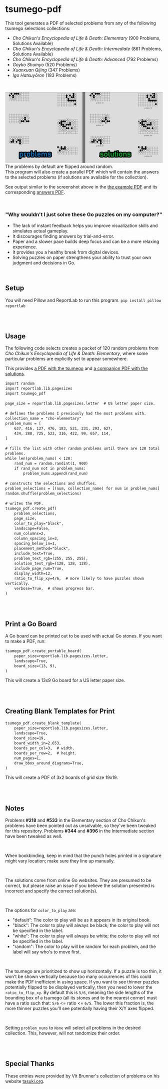 # tsumego-pdf
This tool generates a PDF of selected problems from any of the following tsumego selections collections:
  - *Cho Chikun's Encyclopedia of Life &amp; Death: Elementary* (900 Problems, Solutions Available)
  - *Cho Chikun's Encyclopedia of Life &amp; Death: Intermediate* (861 Problems, Solutions Available)
  - *Cho Chikun's Encyclopedia of Life &amp; Death: Advanced* (792 Problems)
  - *Goyko Shumyo* (520 Problems)
  - *Xuanxuan Qijing* (347 Problems)
  - *Igo Hatsuyōron* (183 Problems)
<br>

![Tsumego](https://github.com/travisgk/tsumego-pdf/blob/main/example-outputs/outputs.png?raw=true)
The problems by default are flipped around random.<br>This program will also create a parallel PDF which will contain the answers to the selected problems (if solutions are available for the collection).

See output similar to the screenshot above in the [the example PDF](https://github.com/travisgk/tsumego-pdf/blob/main/example-outputs/demo-a.pdf) and its corresponding [answers PDF](https://github.com/travisgk/tsumego-pdf/blob/main/example-outputs/demo-a-key.pdf).

<br>

### "Why wouldn't I just solve these Go puzzles on my computer?"
- The lack of instant feedback helps you improve visualization skills and simulates actual gameplay.
- It discourages finding answers by trial-and-error.
- Paper and a slower pace builds deep focus and can be a more relaxing experience.
- It provides you a healthy break from digital devices.
- Solving puzzles on paper strengthens your ability to trust your own judgment and decisions in Go.
<br>

## Setup
You will need Pillow and ReportLab to run this program.
`pip install pillow reportlab`

<br>
<br>

## Usage
The following code selects creates a packet of 120 random problems from *Cho Chikun's Encyclopedia of Life &amp; Death: Elementary*, where some particular problems are explicitly set to appear somewhere.

This provides [a PDF with the tsumego](https://github.com/travisgk/tsumego-pdf/blob/main/example-outputs/tsumego%202024-12-23%20153538.pdf) and [a companion PDF with the solutions](https://github.com/travisgk/tsumego-pdf/blob/main/example-outputs/tsumego%202024-12-23%20153538%20key.pdf).

```
import random
import reportlab.lib.pagesizes
import tsumego_pdf

page_size = reportlab.lib.pagesizes.letter  # US letter paper size.

# defines the problems I previously had the most problems with.
collection_name = "cho-elementary"
problem_nums = [
    637, 416, 127, 476, 183, 521, 231, 293, 627,
    434, 288, 725, 523, 316, 422, 99, 657, 114,
]

# fills the list with other random problems until there are 120 total problems.
while len(problem_nums) < 120:
    rand_num = random.randint(1, 900)
    if rand_num not in problem_nums:
        problem_nums.append(rand_num)

# constructs the selections and shuffles.
problem_selections = [(num, collection_name) for num in problem_nums]
random.shuffle(problem_selections)

# writes the PDF.
tsumego_pdf.create_pdf(
    problem_selections,
    page_size,
    color_to_play="black",
    landscape=False,
    num_columns=2,
    column_spacing_in=3,
    spacing_below_in=1,
    placement_method="block",
    include_text=True,
    problem_text_rgb=(255, 255, 255),
    solution_text_rgb=(128, 128, 128),
    include_page_num=True,
    display_width=12,
    ratio_to_flip_xy=4/6,  # more likely to have puzzles shown vertically.
    verbose=True,  # shows progress bar.
)
```

<br>
<br>

## Print a Go Board
A Go board can be printed out to be used with actual Go stones. If you want to make a PDF, run:
```
tsumego_pdf.create_portable_board(
    paper_size=reportlab.lib.pagesizes.letter,
    landscape=True,
    board_size=(13, 9),
)
```
This will create a 13x9 Go board for a US letter paper size.

<br>
<br>

## Creating Blank Templates for Print

```
tsumego_pdf.create_blank_template(
    paper_size=reportlab.lib.pagesizes.letter,
    landscape=True,
    board_size=19,
    board_width_in=2.653,
    boards_per_col=3,  # width.
    boards_per_row=2,  # height.
    num_pages=1,
    draw_bbox_around_diagrams=True,
)
```
This will create a PDF of 3x2 boards of grid size 19x19.

<br>
<br>

## Notes
Problems **#218** and **#533** in the Elementary section of Cho Chikun's problems have been pointed out as unsolvable, so they've been tweaked for this repository. Problems **#344** and **#396** in the Intermediate section have been tweaked as well.

<br>

When bookbinding, keep in mind that the punch holes printed in a signature might vary location; make sure they line up manually.

<br>

The solutions come from online Go websites. They are presumed to be correct, but please raise an issue if you believe the solution presented is incorrect and specify the correct solution(s).

<br>

The options for `color_to_play` are:
- "default": The color to play will be as it appears in its original book.
- "black": The color to play will always be black; the color to play will not be specified in the label.
- "white": The color to play will always be white; the color to play will not be specified in the label.
- "random": The color to play will be random for each problem, and the label will say who's to move first.

<br>

The tsumego are prioritized to show up horizontally. If a puzzle is too thin, it won't be shown vertically because too many occurrences of this could make the PDF inefficient in using space. If you want to see thinner puzzles potentially flipped to be displayed vertically, then you need to lower the `ratio_to_flip_xy`. By default this is `5/6`, meaning the side lengths of the bounding box of a tsumego (all its stones and to the nearest corner) must have a ratio such that: `5/6` <= ratio <= `6/5`. The lower this fraction is, the more thinner puzzles you'll see potentially having their X/Y axes flipped.

<br>

Setting `problem_nums` to `None` will select all problems in the desired collection. This, however, will not randomize their order.

<br>
<br>

## Special Thanks
These entries were provided by Vít Brunner's collection of problems on his website [tasuki.org](https://tsumego.tasuki.org/).
